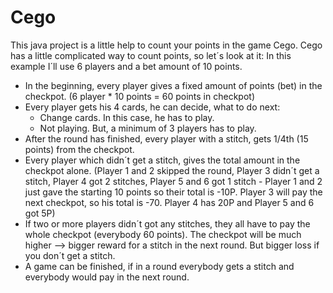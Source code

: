 # Cego
This java project is a little help to count your points in the game Cego.
Cego has a little complicated way to count points, so let´s look at it:
In this example I´ll use 6 players and a bet amount of 10 points.
* In the beginning, every player gives a fixed amount of points (bet) in the checkpot. (6 player * 10 points = 60 points in checkpot)
* Every player gets his 4 cards, he can decide, what to do next:
  * Change cards. In this case, he has to play.
  * Not playing. But, a minimum of 3 players has to play.
* After the round has finished, every player with a stitch, gets 1/4th (15 points) from the checkpot.
* Every player which didn´t get a stitch, gives the total amount in the checkpot alone. (Player 1 and 2 skipped the round, Player 3 didn´t get a stitch, Player 4 got 2 stitches, Player 5 and 6 got 1 stitch - Player 1 and 2 just gave the starting 10 points so their total is -10P. Player 3 will pay the next checkpot, so his total is -70. Player 4 has 20P and Player 5 and 6 got 5P)
* If two or more players didn´t got any stitches, they all have to pay the whole checkpot (everybody 60 points). The checkpot will be much higher --> bigger reward for a stitch in the next round. But bigger loss if you don´t get a stitch.
* A game can be finished, if in a round everybody gets a stitch and everybody would pay in the next round.
